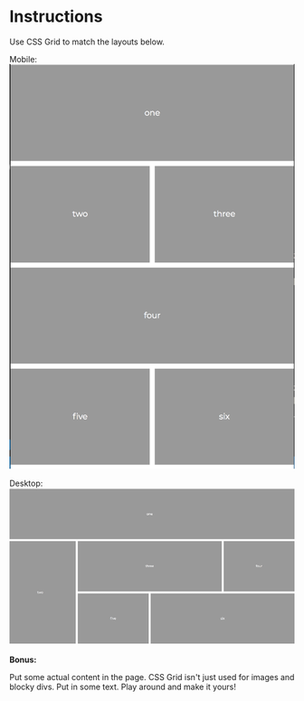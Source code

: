 # Instructions

Use CSS Grid to match the layouts below.

Mobile: 
![mobile](images/mobile0.png)

Desktop:
![desktop](images/desktop0.png)

**Bonus:**

Put some actual content in the page. CSS Grid isn't just used for images and blocky divs. Put in some text. Play around and make it yours!